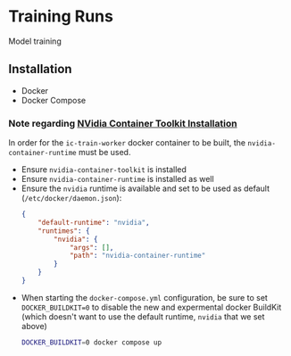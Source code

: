 # Training Runs

Model training


## Installation

* Docker
* Docker Compose

### Note regarding [NVidia Container Toolkit Installation](https://docs.nvidia.com/datacenter/cloud-native/container-toolkit/install-guide.html)
In order for the `ic-train-worker` docker container to be built, the `nvidia-container-runtime` must be used.

* Ensure `nvidia-container-toolkit` is installed
* Ensure `nvidia-container-runtime` is installed as well
* Ensure the `nvidia` runtime is available and set to be used as default (`/etc/docker/daemon.json`):
    ```json
    {
        "default-runtime": "nvidia",
        "runtimes": {
            "nvidia": {
                "args": [],
                "path": "nvidia-container-runtime"
            }
        }
    }
    ```
* When starting the `docker-compose.yml` configuration, be sure to set `DOCKER_BUILDKIT=0` to disable the new and expermental docker BuildKit (which doesn't want to use the default runtime, `nvidia` that we set above)
    ```bash
    DOCKER_BUILDKIT=0 docker compose up
    ```

